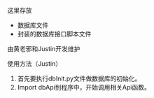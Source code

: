这里存放
- 数据库文件
- 封装的数据库接口脚本文件

由黄老邪和Justin开发维护

使用方法（Justin）
1. 首先要执行dbInit.py文件做数据库的初始化。
2. Import dbApi到程序中，开始调用相关Api函数。
